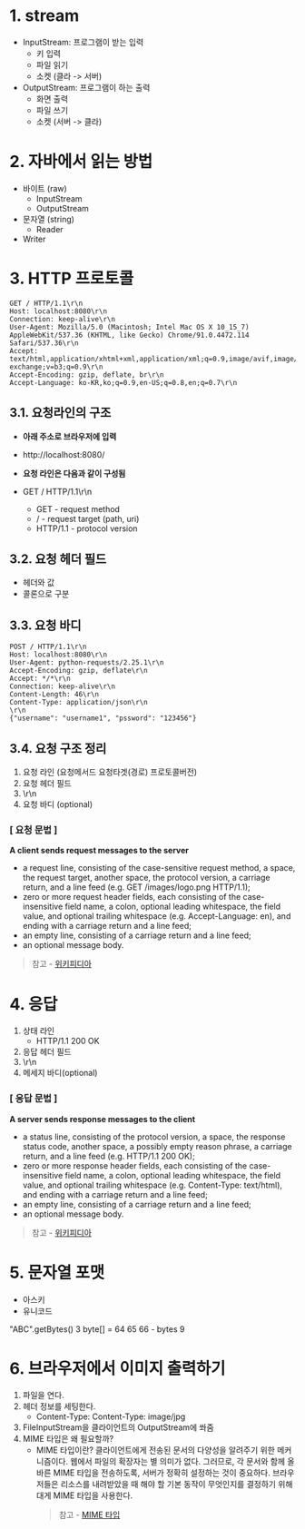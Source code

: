 # 1. stream

- InputStream: 프로그램이 받는 입력
    - 키 입력
    - 파일 읽기
    - 소켓 (클라 -> 서버)
- OutputStream: 프로그램이 하는 출력
    - 화면 출력
    - 파일 쓰기
    - 소켓 (서버 -> 클라)
    
# 2. 자바에서 읽는 방법

- 바이트 (raw)
    - InputStream
    - OutputStream
- 문자열 (string)
    - Reader
- Writer

# 3. HTTP 프로토콜

```
GET / HTTP/1.1\r\n
Host: localhost:8080\r\n
Connection: keep-alive\r\n
User-Agent: Mozilla/5.0 (Macintosh; Intel Mac OS X 10_15_7) AppleWebKit/537.36 (KHTML, like Gecko) Chrome/91.0.4472.114 Safari/537.36\r\n
Accept: text/html,application/xhtml+xml,application/xml;q=0.9,image/avif,image/webp,image/apng,*/*;q=0.8,application/signed-exchange;v=b3;q=0.9\r\n
Accept-Encoding: gzip, deflate, br\r\n
Accept-Language: ko-KR,ko;q=0.9,en-US;q=0.8,en;q=0.7\r\n
```

## 3.1. 요청라인의 구조

- **아래 주소로 브라우저에 입력**
- http://localhost:8080/


- **요청 라인은 다음과 같이 구성됨**
- GET / HTTP/1.1\r\n
    * GET - request method 
    * / - request target (path, uri)
    * HTTP/1.1 - protocol version

## 3.2. 요청 헤더 필드
- 헤더와 값
- 콜론으로 구분

## 3.3. 요청 바디

```
POST / HTTP/1.1\r\n
Host: localhost:8080\r\n
User-Agent: python-requests/2.25.1\r\n
Accept-Encoding: gzip, deflate\r\n
Accept: */*\r\n
Connection: keep-alive\r\n
Content-Length: 46\r\n
Content-Type: application/json\r\n
\r\n
{"username": "username1", "pssword": "123456"}
```

## 3.4. 요청 구조 정리

1. 요청 라인 (요청메서드 요청타겟(경로) 프로토콜버전)
2. 요청 헤더 필드
3. \r\n
4. 요청 바디 (optional)

### [ 요청 문법 ]

**A client sends request messages to the server**

- a request line, consisting of the case-sensitive request method, a space, the request target, another space, the protocol version, a carriage return, and a line feed (e.g. GET /images/logo.png HTTP/1.1);
- zero or more request header fields, each consisting of the case-insensitive field name, a colon, optional leading whitespace, the field value, and optional trailing whitespace (e.g. Accept-Language: en), and ending with a carriage return and a line feed;
- an empty line, consisting of a carriage return and a line feed;
- an optional message body.

> 참고 - [위키피디아](https://en.wikipedia.org/wiki/Hypertext_Transfer_Protocol#cite_note-rfc7230-3-21)


# 4. 응답

1. 상태 라인
    - HTTP/1.1 200 OK
2. 응답 헤더 필드
3. \r\n
4. 메세지 바디(optional)

### [ 응답 문법 ]

**A server sends response messages to the client**

- a status line, consisting of the protocol version, a space, the response status code, another space, a possibly empty reason phrase, a carriage return, and a line feed (e.g. HTTP/1.1 200 OK);
- zero or more response header fields, each consisting of the case-insensitive field name, a colon, optional leading whitespace, the field value, and optional trailing whitespace (e.g. Content-Type: text/html), and ending with a carriage return and a line feed;
- an empty line, consisting of a carriage return and a line feed;
- an optional message body.

> 참고 - [위키피디아](https://en.wikipedia.org/wiki/Hypertext_Transfer_Protocol#cite_note-rfc7230-3-21)

# 5. 문자열 포맷

- 아스키
- 유니코드

"ABC".getBytes() 3
byte[] = 64 65 66 - bytes 9

# 6. 브라우저에서 이미지 출력하기

1. 파일을 연다.
2. 헤더 정보를 세팅한다. 
    - Content-Type: Content-Type: image/jpg
3. FileInputStream을 클라이언트의 OutputStream에 쏴줌
4. MIME 타입은 왜 필요할까? 
    - MIME 타입이란?
      클라이언트에게 전송된 문서의 다양성을 알려주기 위한 메커니즘이다. 웹에서 파일의 확장자는 별 의미가 없다. 그러므로, 각 문서와 함께 올바른 MIME 타입을 전송하도록, 서버가 정확히 설정하는 것이 중요하다. 브라우저들은 리소스를 내려받았을 때 해야 할 기본 동작이 무엇인지를 결정하기 위해 대게 MIME 타입을 사용한다.
      > 참고 - [MIME 타입](https://developer.mozilla.org/ko/docs/Web/HTTP/Basics_of_HTTP/MIME_types)